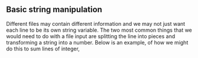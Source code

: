 ## Basic string manipulation

Different files may contain different information and we may not just want each line to be its own string variable. 
The two most common things that we would need to do with a file input are splitting the line into pieces and transforming a string into a number. 
Below is an example, of how we might do this to sum lines of integer,
